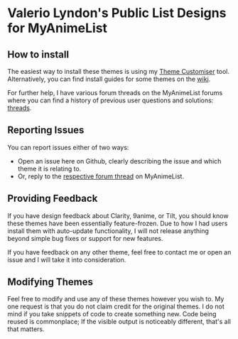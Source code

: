 # Valerio Lyndon's Public List Designs for MyAnimeList

## How to install

The easiest way to install these themes is using my [Theme Customiser](https://valeriolyndon.github.io/Theme-Customiser/?c=https%3A%2F%2Fvaleriolyndon.github.io%2FMAL-Public-List-Designs%2Fcustomiser.json) tool. Alternatively, you can find install guides for some themes on the [wiki](https://github.com/ValerioLyndon/MAL-Public-List-Designs/wiki). 

For further help, I have various forum threads on the MyAnimeList forums where you can find a history of previous user questions and solutions: [threads](https://myanimelist.net/blog.php?eid=805506).

## Reporting Issues

You can report issues either of two ways:

- Open an issue here on Github, clearly describing the issue and which theme it is relating to.
- Or, reply to the [respective forum thread](https://myanimelist.net/blog.php?eid=805506) on MyAnimeList.

## Providing Feedback

If you have design feedback about Clarity, 9anime, or Tilt, you should know these themes have been essentially feature-frozen. Due to how I had users install them with auto-update functionality, I will not release anything beyond simple bug fixes or support for new features.

If you have feedback on any other theme, feel free to contact me or open an issue and I will take it into consideration.

## Modifying Themes

Feel free to modify and use any of these themes however you wish to. My one request is that you do not claim credit for the original themes. I do not mind if you take snippets of code to create something new. Code being reused is commonplace; If the visible output is noticeably different, that's all that matters.
